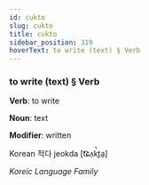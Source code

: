 ```yaml
---
id: cukto
slug: cukto
title: cukto
sidebar_position: 319
hoverText: to write (text) § Verb
---
```


### to write (text) § Verb

**Verb**: to write

**Noun**: text

**Modifier**: written

Korean 적다 jeokda [t͡ɕʌ̹k̚t͈a̠]

*Koreic Language Family*